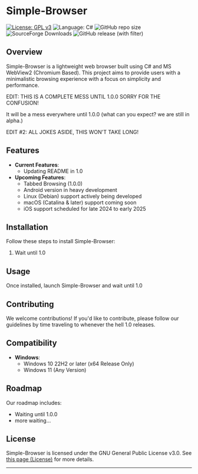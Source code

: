 # Simple-Browser

[![License: GPL v3](https://img.shields.io/github/license/DanielLMcGuire/Simple-Browser)](https://www.gnu.org/licenses/old-licenses/gpl-3.0) ![Language: C#](https://img.shields.io/badge/language-C%23-178600) ![GitHub repo size](https://img.shields.io/github/repo-size/DanielLMcGuire/Simple-Browser) ![SourceForge Downloads](https://img.shields.io/sourceforge/dm/simple-browser) ![GitHub release (with filter)](https://img.shields.io/github/v/release/DanielLMcGuire/Simple-Browser)

## Overview

Simple-Browser is a lightweight web browser built using C# and MS WebView2 (Chromium Based). This project aims to provide users with a minimalistic browsing experience with a focus on simplicity and performance.

EDIT: THIS IS A COMPLETE MESS UNTIL 1.0.0 SORRY FOR THE CONFUSION!

It will be a mess everywhere until 1.0.0 (what can you expect? we are still in alpha.)
      
EDIT #2: ALL JOKES ASIDE, THIS WON'T TAKE LONG!


## Features

- **Current Features**: 
  - Updating README in 1.0
- **Upcoming Features**:
  - Tabbed Browsing (1.0.0)
  - Android version in heavy development
  - Linux (Debian) support actively being developed
  - macOS (Catalina & later) support coming soon
  - iOS support scheduled for late 2024 to early 2025

## Installation

Follow these steps to install Simple-Browser:
1. Wait until 1.0

## Usage

Once installed, launch Simple-Browser and wait until 1.0

## Contributing

We welcome contributions! If you'd like to contribute, please follow our guidelines by time traveling to whenever the hell 1.0 releases.

## Compatibility

- **Windows**:
  - Windows 10 22H2 or later (x64 Release Only)
  - Windows 11 (Any Version)

## Roadmap

Our roadmap includes:
- Waiting until 1.0.0
- more waiting...

## License

Simple-Browser is licensed under the GNU General Public License v3.0. See [this page (License)](https://DanielLMcGuire.github.io/Simple-Browser/LICENSE.html) for more details.

---


